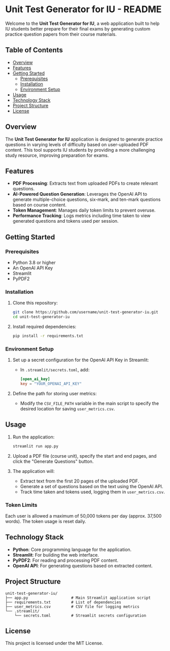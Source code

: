 # Unit Test Generator for IU - README

Welcome to the **Unit Test Generator for IU**, a web application built to help IU students better prepare for their final exams by generating custom practice question papers from their course materials.

## Table of Contents
- [Overview](#overview)
- [Features](#features)
- [Getting Started](#getting-started)
  - [Prerequisites](#prerequisites)
  - [Installation](#installation)
  - [Environment Setup](#environment-setup)
- [Usage](#usage)
- [Technology Stack](#technology-stack)
- [Project Structure](#project-structure)
- [License](#license)

## Overview

The **Unit Test Generator for IU** application is designed to generate practice questions in varying levels of difficulty based on user-uploaded PDF content. This tool supports IU students by providing a more challenging study resource, improving preparation for exams.

## Features

- **PDF Processing**: Extracts text from uploaded PDFs to create relevant questions.
- **AI-Powered Question Generation**: Leverages the OpenAI API to generate multiple-choice questions, six-mark, and ten-mark questions based on course content.
- **Token Management**: Manages daily token limits to prevent overuse.
- **Performance Tracking**: Logs metrics including time taken to view generated questions and tokens used per session.

## Getting Started

### Prerequisites

- Python 3.8 or higher
- An OpenAI API Key
- Streamlit
- PyPDF2

### Installation

1. Clone this repository:
   ```bash
   git clone https://github.com/username/unit-test-generator-iu.git
   cd unit-test-generator-iu
   ```

2. Install required dependencies:
   ```bash
   pip install -r requirements.txt
   ```

### Environment Setup

1. Set up a secret configuration for the OpenAI API Key in Streamlit:
   - In `.streamlit/secrets.toml`, add:
     ```toml
     [open_ai_key]
     key = "YOUR_OPENAI_API_KEY"
     ```

2. Define the path for storing user metrics:
   - Modify the `CSV_FILE_PATH` variable in the main script to specify the desired location for saving `user_metrics.csv`.

## Usage

1. Run the application:
   ```bash
   streamlit run app.py
   ```

2. Upload a PDF file (course unit), specify the start and end pages, and click the "Generate Questions" button.

3. The application will:
   - Extract text from the first 20 pages of the uploaded PDF.
   - Generate a set of questions based on the text using the OpenAI API.
   - Track time taken and tokens used, logging them in `user_metrics.csv`.

### Token Limits

Each user is allowed a maximum of 50,000 tokens per day (approx. 37,500 words). The token usage is reset daily.

## Technology Stack

- **Python**: Core programming language for the application.
- **Streamlit**: For building the web interface.
- **PyPDF2**: For reading and processing PDF content.
- **OpenAI API**: For generating questions based on extracted content.

## Project Structure

```
unit-test-generator-iu/
├── app.py                   # Main Streamlit application script
├── requirements.txt         # List of dependencies
├── user_metrics.csv         # CSV file for logging metrics
└── .streamlit/
    └── secrets.toml         # Streamlit secrets configuration
```

## License

This project is licensed under the MIT License.
